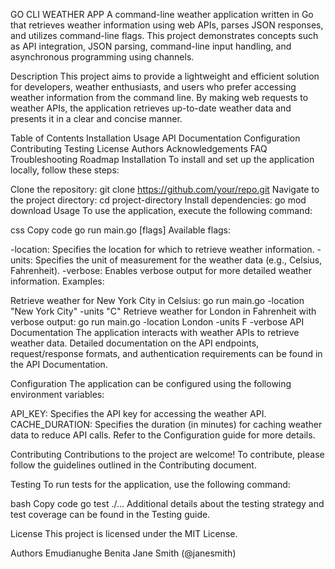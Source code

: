 GO CLI WEATHER APP
A command-line weather application written in Go that retrieves weather information using web APIs, parses JSON responses, and utilizes command-line flags. This project demonstrates concepts such as API integration, JSON parsing, command-line input handling, and asynchronous programming using channels.

Description
This project aims to provide a lightweight and efficient solution for developers, weather enthusiasts, and users who prefer accessing weather information from the command line. By making web requests to weather APIs, the application retrieves up-to-date weather data and presents it in a clear and concise manner.

Table of Contents
Installation
Usage
API Documentation
Configuration
Contributing
Testing
License
Authors
Acknowledgements
FAQ
Troubleshooting
Roadmap
Installation
To install and set up the application locally, follow these steps:

Clone the repository: git clone https://github.com/your/repo.git
Navigate to the project directory: cd project-directory
Install dependencies: go mod download
Usage
To use the application, execute the following command:

css
Copy code
go run main.go [flags]
Available flags:

-location: Specifies the location for which to retrieve weather information.
-units: Specifies the unit of measurement for the weather data (e.g., Celsius, Fahrenheit).
-verbose: Enables verbose output for more detailed weather information.
Examples:

Retrieve weather for New York City in Celsius: go run main.go -location "New York City" -units "C"
Retrieve weather for London in Fahrenheit with verbose output: go run main.go -location London -units F -verbose
API Documentation
The application interacts with weather APIs to retrieve weather data. Detailed documentation on the API endpoints, request/response formats, and authentication requirements can be found in the API Documentation.

Configuration
The application can be configured using the following environment variables:

API_KEY: Specifies the API key for accessing the weather API.
CACHE_DURATION: Specifies the duration (in minutes) for caching weather data to reduce API calls.
Refer to the Configuration guide for more details.

Contributing
Contributions to the project are welcome! To contribute, please follow the guidelines outlined in the Contributing document.

Testing
To run tests for the application, use the following command:

bash
Copy code
go test ./...
Additional details about the testing strategy and test coverage can be found in the Testing guide.

License
This project is licensed under the MIT License.

Authors
Emudianughe Benita
Jane Smith (@janesmith)
